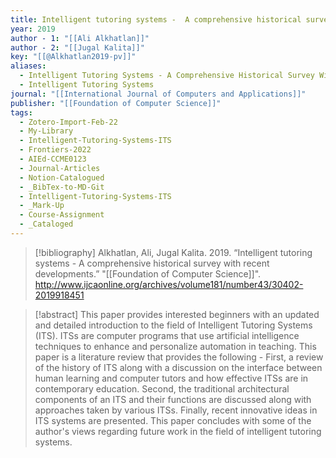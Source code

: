 ```yaml
---
title: Intelligent tutoring systems -  A comprehensive historical survey with recent developments
year: 2019
author - 1: "[[Ali Alkhatlan]]"
author - 2: "[[Jugal Kalita]]"
key: "[[@Alkhatlan2019-pv]]"
aliases:
  - Intelligent Tutoring Systems - A Comprehensive Historical Survey With Recent Developments
  - Intelligent Tutoring Systems
journal: "[[International Journal of Computers and Applications]]"
publisher: "[[Foundation of Computer Science]]"
tags:
  - Zotero-Import-Feb-22
  - My-Library
  - Intelligent-Tutoring-Systems-ITS
  - Frontiers-2022
  - AIEd-CCME0123
  - Journal-Articles
  - Notion-Catalogued
  - _BibTex-to-MD-Git
  - Intelligent-Tutoring-Systems-ITS
  - _Mark-Up
  - Course-Assignment
  - _Cataloged
---
```


> [!bibliography]
> Alkhatlan, Ali, Jugal Kalita. 2019. “Intelligent tutoring systems -  A comprehensive historical survey with recent developments.” "[[Foundation of Computer Science]]". http://www.ijcaonline.org/archives/volume181/number43/30402-2019918451

> [!abstract]
> This paper provides interested beginners with an updated and detailed introduction to the field of Intelligent Tutoring Systems (ITS). ITSs are computer programs that use artificial intelligence techniques to enhance and personalize automation in teaching. This paper is a literature review that provides the following -  First, a review of the history of ITS along with a discussion on the interface between human learning and computer tutors and how effective ITSs are in contemporary education. Second, the traditional architectural components of an ITS and their functions are discussed along with approaches taken by various ITSs. Finally, recent innovative ideas in ITS systems are presented. This paper concludes with some of the author's views regarding future work in the field of intelligent tutoring systems.